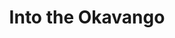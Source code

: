 ---
title:  "Into the Okavango"
description: "A live data expedition into the Okavango Delta. Expedition led by Steve Boyes of [The Wild Bird Trust](http://www.wildbirdtrust.com/).<br><br>Into the Okavango displays data which was uploaded daily, via satellite, by the expedition team in the Okavango Delta. Data is also available through a public API, allowing anyone to re-mix, analyze, or visualize the collected information. The software allows viewers to virtually experience one of the last remaining areas of true wilderness, normally inaccessible to the average person.<br><br>National Geographic explorer Dr. Steve Boyes has been leading expeditions into African wilderness for the past ten years. A South African ornithologist, Boyes dedicates his work to the conservation of the largest remaining untouched delta on our planet. For the past three expeditions, The Office for Creative Research provided Boyes and his team with live tracking software that visualized their GPS position, wildlife sightings, and position-based commentary."
category: into-the-okavango
year: 2014-2017
with: "the Office for Creative Research"
with-link: "https://ocr.nyc/"
for: "National Geographic"
for-link: "http://www.nationalgeographic.com/"

press: <a target='_blank' href='https://www.theguardian.com/environment/radical-conservation/2015/may/28/expedition-source-okavango-delta'>The Guardian</a>, <a target='_blank' href='http://news.nationalgeographic.com/2015/05/150527-okavango-wilderness-project-delta-africa-wetland/'>National Geographic</a>, <a target='_blank' href='http://theterramarproject.org/thedailycatch/the-internet-of-earth-things-engineering-into-the-okavango/'>The Terramar Project</a>

images: ['map1.jpg', 'journal3.jpg', 'https://player.vimeo.com/video/194103987']
index: 1
---